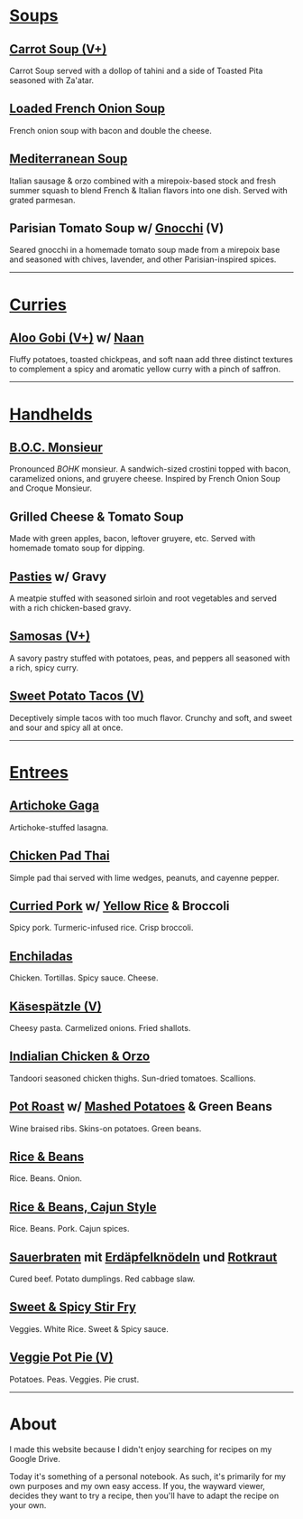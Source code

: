 
# [Soups](recipes/soups.md)


## [Carrot Soup (V+)](recipes/soups.md#carrot-soup)

Carrot Soup served with a dollop of tahini and a side of Toasted Pita seasoned with Za'atar.


## [Loaded French Onion Soup](recipes/soups.md#loaded-french-onion-soup)

French onion soup with bacon and double the cheese.


## [Mediterranean Soup](recipes/soups.md#mediterannean-soup)

Italian sausage & orzo combined with a mirepoix-based stock and fresh summer squash to blend French & Italian flavors into one dish. Served with grated parmesan.


## Parisian Tomato Soup w/ [Gnocchi](recipes/sides.md#gnocchi) (V)

Seared gnocchi in a homemade tomato soup made from a mirepoix base and seasoned with chives, lavender, and other Parisian-inspired spices.


---

# [Curries](recipes/curries.md)


## [Aloo Gobi (V+)](recipes/curries.md#aloo-gobi) w/ [Naan](recipes/breads.md#naan)

Fluffy potatoes, toasted chickpeas, and soft naan add three distinct textures to complement a spicy and aromatic yellow curry with a pinch of saffron.


---

# [Handhelds](recipes/handhelds.md)


## [B.O.C. Monsieur](recipes/handhelds.md#boc-monsieur)

Pronounced *BOHK* monsieur. A sandwich-sized crostini topped with bacon, caramelized onions, and gruyere cheese. Inspired by French Onion Soup and Croque Monsieur.


## Grilled Cheese & Tomato Soup

Made with green apples, bacon, leftover gruyere, etc. Served with homemade tomato soup for dipping.


## [Pasties](recipes/handhelds.md#pasties) w/ Gravy

A meatpie stuffed with seasoned sirloin and root vegetables and served with a rich chicken-based gravy.


## [Samosas (V+)](recipes/handhelds.md#samosas)

A savory pastry stuffed with potatoes, peas, and peppers all seasoned with a rich, spicy curry.


## [Sweet Potato Tacos (V)](recipes/handhelds.md#sweet-potato-tacos)

Deceptively simple tacos with too much flavor. Crunchy and soft, and sweet and sour and spicy all at once.


---

# [Entrees](recipes/entrees.md)


## [Artichoke Gaga](recipes/entrees.md#artichoke-gaga)

Artichoke-stuffed lasagna.


## [Chicken Pad Thai](recipes/entrees.md#chicken-pad-thai)

Simple pad thai served with lime wedges, peanuts, and cayenne pepper.


## [Curried Pork](recipes/entrees.md#curried-pork) w/ [Yellow Rice](recipes/sides.md#yellow-rice) & Broccoli

Spicy pork. Turmeric-infused rice. Crisp broccoli.


## [Enchiladas](recipes/entrees.md#enchiladas)

Chicken. Tortillas. Spicy sauce. Cheese.


## [Käsespätzle (V)](recipes/entrees.md#kasespatzle)

Cheesy pasta. Carmelized onions. Fried shallots.


## [Indialian Chicken & Orzo](recipes/entrees.md#indialian-chicken-orzo)

Tandoori seasoned chicken thighs. Sun-dried tomatoes. Scallions.


## [Pot Roast](recipes/entrees.md#pot-roast) w/ [Mashed Potatoes](recipes/sides.md#mashed-potatoes) & Green Beans

Wine braised ribs. Skins-on potatoes. Green beans.


## [Rice & Beans](recipes/entrees.md#rice-beans)

Rice. Beans. Onion.


## [Rice & Beans, Cajun Style](recipes/entrees.md#rice-beans-cajun-style)

Rice. Beans. Pork. Cajun spices.


## [Sauerbraten](recipes/entrees.md#sauerbraten) mit [Erdäpfelknödeln](recipes/sides.md#potato-dumplings) und [Rotkraut](recipes/sides.md#rotkraut)

Cured beef. Potato dumplings. Red cabbage slaw.


## [Sweet & Spicy Stir Fry](recipes/entrees.md#stir-fry)

Veggies. White Rice. Sweet & Spicy sauce.


## [Veggie Pot Pie (V)](recipes/entrees.md#veggie-pot-pie)

Potatoes. Peas. Veggies. Pie crust.


---

# About

I made this website because I didn't enjoy searching for recipes on my Google Drive.

Today it's something of a personal notebook. As such, it's primarily for my own purposes and my own easy access. If you, the wayward viewer, decides they want to try a recipe, then you'll have to adapt the recipe on your own.
